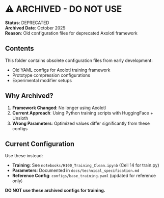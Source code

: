 # ⚠️ ARCHIVED - DO NOT USE

**Status**: DEPRECATED  
**Archived Date**: October 2025  
**Reason**: Old configuration files for deprecated Axolotl framework

## Contents

This folder contains obsolete configuration files from early development:

- Old YAML configs for Axolotl training framework
- Prototype compression configurations
- Experimental modifier setups

## Why Archived?

1. **Framework Changed**: No longer using Axolotl
2. **Current Approach**: Using Python training scripts with HuggingFace + Unsloth
3. **Wrong Parameters**: Optimized values differ significantly from these configs

## Current Configuration

Use these instead:
- **Training**: See `notebooks/H100_Training_Clean.ipynb` (Cell 14 for train.py)
- **Parameters**: Documented in `docs/technical_specification.md`
- **Reference Config**: `configs/base_training.yaml` (updated for reference only)

**DO NOT use these archived configs for training.**
